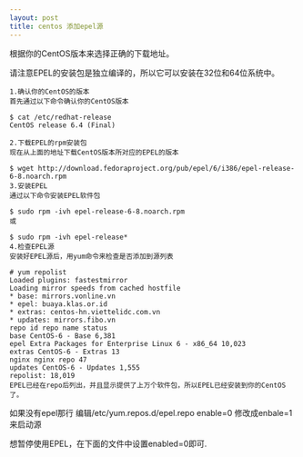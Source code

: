 ```yaml
---
layout: post
title: centos 添加epel源
---
```


根据你的CentOS版本来选择正确的下载地址。

请注意EPEL的安装包是独立编译的，所以它可以安装在32位和64位系统中。

```
1.确认你的CentOS的版本
首先通过以下命令确认你的CentOS版本

$ cat /etc/redhat-release
CentOS release 6.4 (Final)

2.下载EPEL的rpm安装包
现在从上面的地址下载CentOS版本所对应的EPEL的版本

$ wget http://download.fedoraproject.org/pub/epel/6/i386/epel-release-6-8.noarch.rpm
3.安装EPEL
通过以下命令安装EPEL软件包

$ sudo rpm -ivh epel-release-6-8.noarch.rpm
或

$ sudo rpm -ivh epel-release*
4.检查EPEL源
安装好EPEL源后，用yum命令来检查是否添加到源列表

# yum repolist
Loaded plugins: fastestmirror
Loading mirror speeds from cached hostfile
* base: mirrors.vonline.vn
* epel: buaya.klas.or.id
* extras: centos-hn.viettelidc.com.vn
* updates: mirrors.fibo.vn
repo id repo name status
base CentOS-6 - Base 6,381
epel Extra Packages for Enterprise Linux 6 - x86_64 10,023
extras CentOS-6 - Extras 13
nginx nginx repo 47
updates CentOS-6 - Updates 1,555
repolist: 18,019
EPEL已经在repo后列出，并且显示提供了上万个软件包，所以EPEL已经安装到你的CentOS了。
```
如果没有epel那行 编辑/etc/yum.repos.d/epel.repo  enable=0 修改成enbale=1来启动源


想暂停使用EPEL，在下面的文件中设置enabled=0即可.












